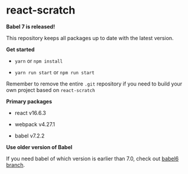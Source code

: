 # react-scratch

**Babel 7 is released!**

This repository keeps all packages up to date with the latest version.

**Get started**

- `yarn` or `npm install`

- `yarn run start` or `npm run start`

Remember to remove the entire `.git` repository if you need to build your own project based on `react-scratch`

**Primary packages**

- react v16.6.3

- webpack v4.27.1

- babel v7.2.2

**Use older version of Babel**

If you need babel of which version is earlier than 7.0, check out [babel6 branch](https://github.com/yuqingc/react-scratch/tree/babel6).
